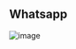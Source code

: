 ## Whatsapp
![image](https://github.com/Fasih-Nasir/project12/assets/154458171/64089fc7-5fda-4baf-9c1e-98a9df211143)
